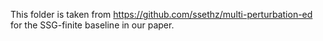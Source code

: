 This folder is taken from https://github.com/ssethz/multi-perturbation-ed for the SSG-finite baseline in our paper.
